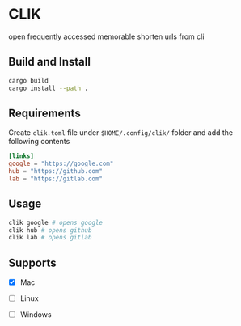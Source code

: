 # CLIK

open frequently accessed memorable shorten urls from cli

## Build and Install

```bash
cargo build
cargo install --path .
```

## Requirements

Create `clik.toml` file under `$HOME/.config/clik/` folder and add the following contents

```toml
[links]
google = "https://google.com"
hub = "https://github.com"
lab = "https://gitlab.com"
```

## Usage

```bash
clik google # opens google
clik hub # opens github
clik lab # opens gitlab
```

## Supports

- [x] Mac
- [ ] Linux
- [ ] Windows


